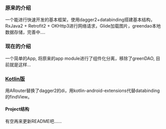 ### 原来的介绍
一个能进行快速开发的基本框架，使用dagger2+databinding搭建基本结构，RxJava2 + Retrofit2 + OKHttp3进行网络请求，Glide加载图片，greendao本地数据存储，完善中....

### 现在的介绍
一个简单的App, 将原来的app module进行了组件化分离，移除了greenDAO, 目前就是这样...

### [Kotlin版](https://github.com/robinvanPersie/kt-frame)
用ARouter替换了dagger2的di，用kotlin-android-extensions代替databinding的findView。

#### Project结构

 有空再来更新README吧......
